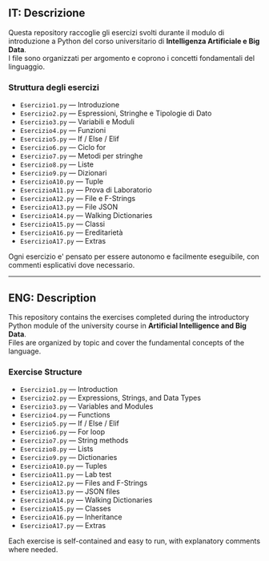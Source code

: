## IT: Descrizione

Questa repository raccoglie gli esercizi svolti durante il modulo di introduzione a Python del corso universitario di **Intelligenza Artificiale e Big Data**.  
I file sono organizzati per argomento e coprono i concetti fondamentali del linguaggio.

### Struttura degli esercizi

- `Esercizio1.py` — Introduzione  
- `Esercizio2.py` — Espressioni, Stringhe e Tipologie di Dato  
- `Esercizio3.py` — Variabili e Moduli  
- `Esercizio4.py` — Funzioni  
- `Esercizio5.py` — If / Else / Elif  
- `Esercizio6.py` — Ciclo for  
- `Esercizio7.py` — Metodi per stringhe  
- `Esercizio8.py` — Liste  
- `Esercizio9.py` — Dizionari  
- `EsercizioA10.py` — Tuple  
- `EsercizioA11.py` — Prova di Laboratorio  
- `EsercizioA12.py` — File e F-Strings  
- `EsercizioA13.py` — File JSON  
- `EsercizioA14.py` — Walking Dictionaries  
- `EsercizioA15.py` — Classi  
- `EsercizioA16.py` — Ereditarietà  
- `EsercizioA17.py` — Extras
  
Ogni esercizio e' pensato per essere autonomo e facilmente eseguibile, con commenti esplicativi dove necessario.


---


## ENG: Description

This repository contains the exercises completed during the introductory Python module of the university course in **Artificial Intelligence and Big Data**.  
Files are organized by topic and cover the fundamental concepts of the language.

### Exercise Structure

- `Esercizio1.py` — Introduction  
- `Esercizio2.py` — Expressions, Strings, and Data Types  
- `Esercizio3.py` — Variables and Modules  
- `Esercizio4.py` — Functions  
- `Esercizio5.py` — If / Else / Elif  
- `Esercizio6.py` — For loop  
- `Esercizio7.py` — String methods  
- `Esercizio8.py` — Lists  
- `Esercizio9.py` — Dictionaries  
- `EsercizioA10.py` — Tuples  
- `EsercizioA11.py` — Lab test  
- `EsercizioA12.py` — Files and F-Strings  
- `EsercizioA13.py` — JSON files  
- `EsercizioA14.py` — Walking Dictionaries  
- `EsercizioA15.py` — Classes  
- `EsercizioA16.py` — Inheritance  
- `EsercizioA17.py` — Extras

Each exercise is self-contained and easy to run, with explanatory comments where needed.
